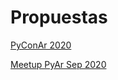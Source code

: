 Propuestas
==========

[PyConAr 2020](./pyconar2020.md)

[Meetup PyAr Sep 2020](./pyarmeetup2020_sept.md)
